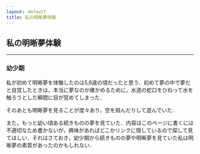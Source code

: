 ```yaml
---
layout: default
title: 私の明晰夢体験
---
```


## 私の明晰夢体験
---
### 幼少期

私が初めて明晰夢を体験したのは5,6歳の頃だったと思う．初めて夢の中で夢だと自覚したときは，本当に夢なのか確かめるために，水道の蛇口をひねって水を触ろうとした瞬間に目が覚めてしまった．

そのあとも明晰夢を見ることが度々あり，空を飛んだりして遊んでいた．

また，もっと幼い頃ある続きものの夢を見ていた．内容はこのページに書くには不適切なため書かないが，興味があればどこかリンクに隠しているので探して見てほしい．それはさておき，幼少期から続きものの夢や明晰夢を見ていた私は明晰夢の素質があったのかもしれない．





